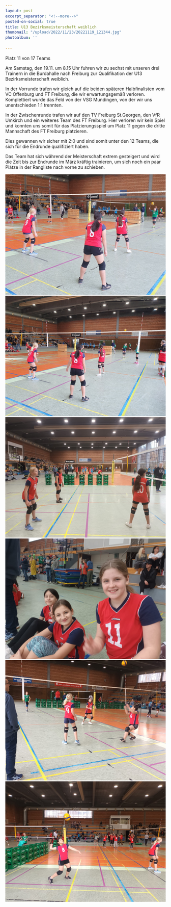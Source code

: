 ```yaml
---
layout: post
excerpt_separator: "<!--more-->"
posted-on-social: true
title: U13 Bezirksmeisterschaft weiblich
thumbnail: "/upload/2022/11/23/20221119_121344.jpg"
photoalbum: ''

---
```

Platz 11 von 17 Teams

Am Samstag, den 19.11. um 8.15 Uhr fuhren wir zu sechst mit unseren drei Trainern in die Burdahalle nach Freiburg zur Qualifikation der U13 Bezirksmeisterschaft weiblich.

In der Vorrunde trafen wir gleich auf die beiden späteren Halbfinalisten vom VC Offenburg und FT Freiburg, die wir erwartungsgemäß verloren. Komplettiert wurde das Feld von der VSG Mundingen, von der wir uns unentschieden 1:1 trennten.

In der Zwischenrunde trafen wir auf den TV Freiburg St.Georgen, den VfR Umkirch und ein weiteres Team des FT Freiburg. Hier verloren wir kein Spiel und konnten uns somit für das Platzierungsspiel um Platz 11 gegen die dritte Mannschaft des FT Freiburg platzieren.

Dies gewannen wir sicher mit 2:0 und sind somit unter den 12 Teams, die sich für die Endrunde qualifiziert haben.

Das Team hat sich während der Meisterschaft extrem gesteigert und wird die Zeit bis zur Endrunde im März kräftig trainieren, um sich noch ein paar Plätze in der Rangliste nach vorne zu schieben.

![](/upload/2022/11/23/20221119_111913.jpg)![](/upload/2022/11/23/20221119_111940.jpg)![](/upload/2022/11/23/img-20221120-wa0058.jpg)![](/upload/2022/11/23/img-20221120-wa0059.jpg)![](/upload/2022/11/23/img-20221120-wa0060.jpg)![](/upload/2022/11/23/img-20221120-wa0062.jpg)